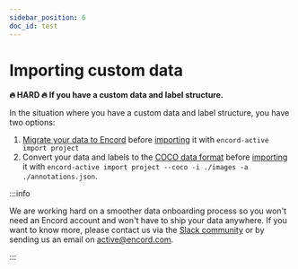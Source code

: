 ```yaml
---
sidebar_position: 6
doc_id: test
---
```


# Importing custom data

**🔥 HARD 🔥 If you have a custom data and label structure.**

In the situation where you have a custom data and label structure, you have two options:

1. [Migrate your data to Encord](../../sdk/migrating-data) before [importing](./import-encord-project) it with
   `encord-active import project`
2. Convert your data and labels to the [COCO data format][coco-format] before [importing](./import-coco-project) it with
   `encord-active import project --coco -i ./images -a ./annotations.json`.

:::info

We are working hard on a smoother data onboarding process so you won't need an Encord account and won't have to ship your data anywhere.
If you want to know more, please contact us via the [Slack community][slack-invite] or by sending us an email on [active@encord.com](mailto:active@encord.com).

:::

[slack-invite]: https://join.slack.com/t/encordactive/shared_invite/zt-1hc2vqur9-Fzj1EEAHoqu91sZ0CX0A7Q
[coco-format]: https://cocodataset.org/#format-data
